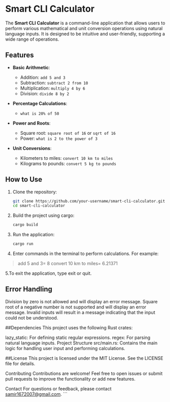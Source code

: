 # Smart CLI Calculator

The **Smart CLI Calculator** is a command-line application that allows users to perform various mathematical and unit conversion operations using natural language inputs. It is designed to be intuitive and user-friendly, supporting a wide range of operations.

## Features

- **Basic Arithmetic**:
  - Addition: `add 5 and 3`
  - Subtraction: `subtract 2 from 10`
  - Multiplication: `multiply 4 by 6`
  - Division: `divide 8 by 2`

- **Percentage Calculations**:
  - `what is 20% of 50`

- **Power and Roots**:
  - Square root: `square root of 16` or `sqrt of 16`
  - Power: `what is 2 to the power of 3`

- **Unit Conversions**:
  - Kilometers to miles: `convert 10 km to miles`
  - Kilograms to pounds: `convert 5 kg to pounds`

## How to Use

1. Clone the repository:
   ```sh
   git clone https://github.com/your-username/smart-cli-calculator.git
   cd smart-cli-calculator
2. Build the project using cargo:
   ```sh
   cargo build 
3. Run the application:
   ```sh
   cargo run
4. Enter commands in the terminal to perform calculations. For example:

> add 5 and 3= 8
> convert 10 km to miles= 6.21371

5.To exit the application, type exit or quit.

## Error Handling
Division by zero is not allowed and will display an error message.
Square root of a negative number is not supported and will display an error message.
Invalid inputs will result in a message indicating that the input could not be understood.


##Dependencies
This project uses the following Rust crates:

lazy_static: For defining static regular expressions.
regex: For parsing natural language inputs.
Project Structure
src/main.rs: Contains the main logic for handling user input and performing calculations.

##License
This project is licensed under the MIT License. See the LICENSE file for details.

Contributing
Contributions are welcome! Feel free to open issues or submit pull requests to improve the functionality or add new features.

Contact
For questions or feedback, please contact samir1672007@gmail.com. ```



